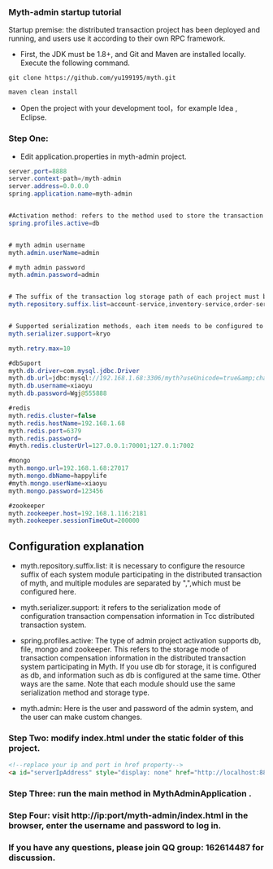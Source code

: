 ### Myth-admin startup tutorial
Startup premise: the distributed transaction project has been deployed and running, and users use it according to their own RPC framework.

* First, the JDK  must be 1.8+, and Git and Maven are installed locally. Execute the following command.

```
git clone https://github.com/yu199195/myth.git

maven clean install
```

* Open the project with your development tool，for example Idea , Eclipse.

### Step One:
* Edit application.properties in myth-admin project.

```java
server.port=8888
server.context-path=/myth-admin
server.address=0.0.0.0
spring.application.name=myth-admin


#Activation method: refers to the method used to store the transaction log, which is the same as the business module.
spring.profiles.active=db


# myth admin username
myth.admin.userName=admin

# myth admin password
myth.admin.password=admin


# The suffix of the transaction log storage path of each project must be specified here.
myth.repository.suffix.list=account-service,inventory-service,order-service


# Supported serialization methods, each item needs to be configured to be the same.
myth.serializer.support=kryo

myth.retry.max=10

#dbSuport
myth.db.driver=com.mysql.jdbc.Driver
myth.db.url=jdbc:mysql://192.168.1.68:3306/myth?useUnicode=true&amp;characterEncoding=utf8
myth.db.username=xiaoyu
myth.db.password=Wgj@555888

#redis
myth.redis.cluster=false
myth.redis.hostName=192.168.1.68
myth.redis.port=6379
myth.redis.password=
#myth.redis.clusterUrl=127.0.0.1:70001;127.0.1:7002

#mongo
myth.mongo.url=192.168.1.68:27017
myth.mongo.dbName=happylife
#myth.mongo.userName=xiaoyu
myth.mongo.password=123456

#zookeeper
myth.zookeeper.host=192.168.1.116:2181
myth.zookeeper.sessionTimeOut=200000
```


## Configuration explanation

* myth.repository.suffix.list: it is necessary to configure the resource suffix of each system module participating in the distributed transaction of myth, and multiple modules are separated by ",",which must be configured here.

* myth.serializer.support: it refers to the serialization mode of configuration transaction compensation information in Tcc distributed transaction system.

* spring.profiles.active: The type of admin project activation supports db, file, mongo and zookeeper.
  This refers to the storage mode of transaction compensation information in the distributed transaction system participating in Myth. If you use db for storage, it is configured as db, and information such as db is configured at the same time. Other ways are the same. Note that each module should use the same serialization method and storage type.

* myth.admin: Here is the user and password of the admin system, and the user can make custom changes.


### Step Two:  modify index.html under the static folder of this project.

```html
<!--replace your ip and port in href property-->
<a id="serverIpAddress" style="display: none" href="http://localhost:8888/admin">
```


### Step Three:  run  the main method in  MythAdminApplication .


### Step Four: visit http://ip:port/myth-admin/index.html in the browser, enter the username and password to log in.







### If you have any questions, please join QQ group: 162614487 for discussion.